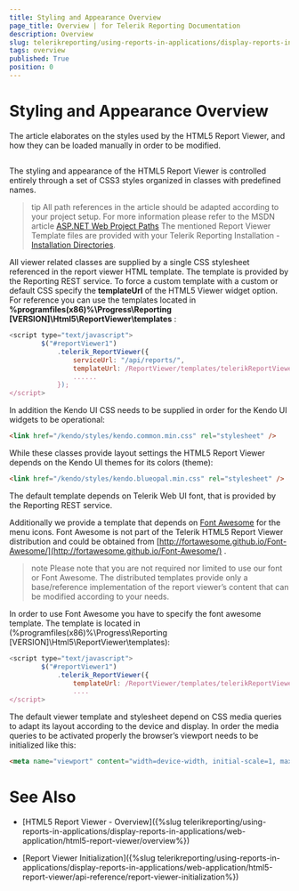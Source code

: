 ```yaml
---
title: Styling and Appearance Overview
page_title: Overview | for Telerik Reporting Documentation
description: Overview
slug: telerikreporting/using-reports-in-applications/display-reports-in-applications/web-application/html5-report-viewer/customizing/styling-and-appearance/overview
tags: overview
published: True
position: 0
---
```


# Styling and Appearance Overview



The article elaborates on the styles used by the HTML5 Report Viewer, and how they can be loaded manually in order to be modified.

## 

The styling and appearance of the HTML5 Report Viewer is controlled entirely through a set of CSS3 styles organized in classes with predefined names.          

>tip All path references in the article should be adapted according             to your project setup. For more information please refer to the MSDN article              [ASP.NET Web Project Paths](http://msdn.microsoft.com/en-us/library/ms178116.aspx) The mentioned Report Viewer Template files are provided with your Telerik Reporting Installation -             [Installation Directories](6E821131-83F3-45A4-BB6E-1530223D1E38#directories-and-asemblies).           

All viewer related classes are supplied by a single CSS stylesheet referenced in the report viewer HTML template.           The template is provided by the Reporting REST service. To force a custom template with  a custom or default CSS specify           the __templateUrl__  of the HTML5 Viewer widget option. For reference you can use the templates           located in __%programfiles(x86)%\Progress\Reporting [VERSION]\Html5\ReportViewer\templates__ :         

    
````js
<script type="text/javascript">
        $("#reportViewer1")
            .telerik_ReportViewer({
                serviceUrl: "/api/reports/",
                templateUrl: /ReportViewer/templates/telerikReportViewerTemplate-x.x.x.x.html
                ......
            });
</script>
````

In addition the Kendo UI CSS needs to be supplied in order for the Kendo UI widgets to be operational:         

    
````html
<link href="/kendo/styles/kendo.common.min.css" rel="stylesheet" />
````

While these classes provide layout settings the HTML5 Report Viewer depends on the Kendo UI themes for its colors (theme):         

    
````html
<link href="/kendo/styles/kendo.blueopal.min.css" rel="stylesheet" />
````

The default template depends on Telerik Web UI font, that is provided by the Reporting REST service.         

Additionally we provide a template that depends on  [Font Awesome](http://fortawesome.github.io/Font-Awesome/)  for the menu icons.           Font Awesome is not part of the Telerik HTML5 Report Viewer distribution and could be obtained from            [http://fortawesome.github.io/Font-Awesome/](http://fortawesome.github.io/Font-Awesome/) .         

>note Please note that you are not required nor limited to use our font or Font Awesome.             The distributed templates provide only a base/reference implementation of the report viewer’s content             that can be modified according to your needs.           

In order to use Font Awesome you have to specify the font awesome template. The template is located in           (%programfiles(x86)%\Progress\Reporting [VERSION]\Html5\ReportViewer\templates):         

    
````js
<script type="text/javascript">
        $("#reportViewer1")
            .telerik_ReportViewer({
                templateUrl: /ReportViewer/templates/telerikReportViewerTemplate-FA-x.x.x.x.html
                ....
</script>
````

The default viewer template and stylesheet depend on CSS media queries to adapt its layout according to the device and display.           In order the media queries to be activated properly the browser’s viewport needs to be initialized like this:         

    
````html
<meta name="viewport" content="width=device-width, initial-scale=1, maximum-scale=1" />
````

# See Also

 * [HTML5 Report Viewer - Overview]({%slug telerikreporting/using-reports-in-applications/display-reports-in-applications/web-application/html5-report-viewer/overview%})

 * [Report Viewer Initialization]({%slug telerikreporting/using-reports-in-applications/display-reports-in-applications/web-application/html5-report-viewer/api-reference/report-viewer-initialization%})
